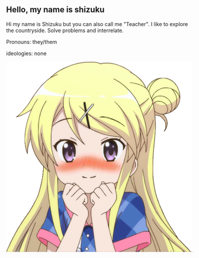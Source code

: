 ## Hello, my name is shizuku

Hi my name is Shizuku but you can also call me "Teacher". I like to explore the countryside. Solve problems and interrelate.

Pronouns: they/them

ideologies: none

<picture>
 <source media="(prefers-color-scheme: dark)" srcset="Anime-Girl-Blush-PNG-Clipart.png">
 <source media="(prefers-color-scheme: light)" srcset="anime-girl-with-brown-hair.jpg" width="520px" height="520px">
 <img alt="YOUR-ALT-TEXT" src="Anime-Girl-Blush-PNG-Clipart.png">
</picture>
